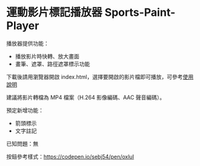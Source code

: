 # 運動影片標記播放器 Sports-Paint-Player

播放器提供功能：
* 播放影片時快轉、放大畫面
* 畫筆、遮罩、路徑遮罩標示功能

下載後請用瀏覽器開啟 index.html，選擇要開啟的影片檔即可播放，可參考[使用說明](https://github.com/ottokang/Sports-Paint-Player/wiki/%E4%BD%BF%E7%94%A8%E8%AA%AA%E6%98%8E "運動影片標記播放器使用說明")

建議將影片轉檔為 MP4 檔案（H.264 影像編碼、AAC 聲音編碼）。

預定新增功能：
* 箭頭標示
* 文字註記

已知問題：無

按鈕參考樣式：https://codepen.io/sebj54/pen/oxluI